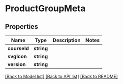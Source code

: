 # ProductGroupMeta

## Properties
Name | Type | Description | Notes
------------ | ------------- | ------------- | -------------
**courseId** | **string** |  | 
**svgIcon** | **string** |  | 
**version** | **string** |  | 

[[Back to Model list]](../../README.md#documentation-for-models) [[Back to API list]](../../README.md#documentation-for-api-endpoints) [[Back to README]](../../README.md)

